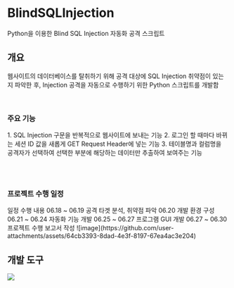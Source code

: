 # BlindSQLInjection
Python을 이용한 Blind SQL Injection 자동화 공격 스크립트


## 개요
웹사이트의 데이터베이스를 탈취하기 위해 공격 대상에 SQL Injection 취약점이 있는지 파악한 후, Injection 공격을 자동으로 수행하기 위한 Python 스크립트를 개발함

<br>
<h3>주요 기능</h3>
1. SQL Injection 구문을 반복적으로 웹사이트에 보내는 기능
2. 로그인 할 때마다 바뀌는 세션 ID 값을 새롭게 GET Request Header에 넣는 기능
3. 테이블명과 컬럼명을 공격자가 선택하여 선택한 부분에 해당하는 데이터만 추출하여 보여주는 기능

<br><br>
<h3>프로젝트 수행 일정</h3>
일정	수행 내용
06.18 ~ 06.19	공격 타겟 분석, 취약점 파악
06.20	개발 환경 구성
06.21 ~ 06.24	자동화 기능 개발
06.25 ~ 06.27	프로그램 GUI 개발
06.27 ~ 06.30	프로젝트 수행 보고서 작성
![image](https://github.com/user-attachments/assets/64cb3393-8dad-4e3f-8197-67ea4ac3e204)


## 개발 도구
<img src="https://img.shields.io/badge/burpsuite-20232a.svg?style=for-the-badge&logo=burpsuite&fontColor=FF6633" />

